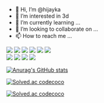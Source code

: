 - 👋 Hi, I’m @hijayka
- 👀 I’m interested in 3d
- 🌱 I’m currently learning ...
- 💞️ I’m looking to collaborate on ...
- 📫 How to reach me ...

<!---
hijayka/hijayka is a ✨ special ✨ repository because its `README.md` (this file) appears on your GitHub profile.
You can click the Preview link to take a look at your changes.
--->

<div>  
<img src="https://img.shields.io/badge/HTML5-E34F26?style=flat-square&logo=HTML5&logoColor=white"/>
<img src="https://img.shields.io/badge/CSS3-1572B6?style=flat-square&logo=CSS3&logoColor=white"/>
<img src="https://img.shields.io/badge/Sass-CC6699?style=flat-square&logo=Sass&logoColor=white"/>
<img src="https://img.shields.io/badge/JavaScript-F7DF1E?style=flat-square&logo=JavaScript&logoColor=white"/>
<img src="https://img.shields.io/badge/React-61DAFB?style=flat-square&logo=React&logoColor=white"/>
<img src="https://img.shields.io/badge/Three.js-000000?style=flat-square&logo=Three.js&logoColor=white"/>
</div>

<div>
<img src="https://img.shields.io/badge/Adobe Photoshop-31A8FF?style=flat-square&logo=Adobe Photoshop&logoColor=white"/>
<img src="https://img.shields.io/badge/Adobe Illustrator-FF9A00?style=flat-square&logo=Adobe Illustrator&logoColor=white"/>  
<img src="https://img.shields.io/badge/Adobe After Effects-9999FF?style=flat-square&logo=Adobe After Effects&logoColor=white"/>
<img src="https://img.shields.io/badge/Blender-F5792A?style=flat-square&logo=Blender&logoColor=white"/>
</div>

[![Anurag's GitHub stats](https://github-readme-stats.vercel.app/apihijayka)](https://github.com/hijayka/github-readme-stats)


[![Solved.ac codecoco](http://mazassumnida.wtf/api/v2/generate_badge?boj=codecoco)](https://solved.ac/codecoco/)

[![Solved.ac codecoco](http://mazassumnida.wtf/api/mini/generate_badge?boj=codecoco)](https://solved.ac/codecoco)
